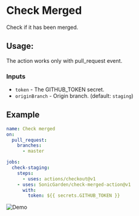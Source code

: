 # Check Merged

Check if it has been merged.

## Usage:

The action works only with pull_request event.

### Inputs

- `token` - The GITHUB_TOKEN secret.
- `originBranch` - Origin branch. (default: `staging`)

## Example

```yaml
name: Check merged
on:
  pull_request:
    branches:
      - master

jobs:
  check-staging:
    steps:
      - uses: actions/checkout@v1
    - uses: SonicGarden/check-merged-action@v1
      with:
        token: ${{ secrets.GITHUB_TOKEN }}
```

![Demo](https://i.gyazo.com/70523da62b87de7c990cf394501e3d2e.png)
